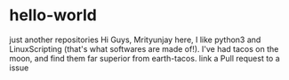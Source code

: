 # hello-world
just another repositories
Hi Guys,
Mrityunjay here, I like python3 and LinuxScripting (that's what softwares are made of!).
I've had tacos  on the moon, and find them far superior from earth-tacos.
link a Pull request to a issue 

